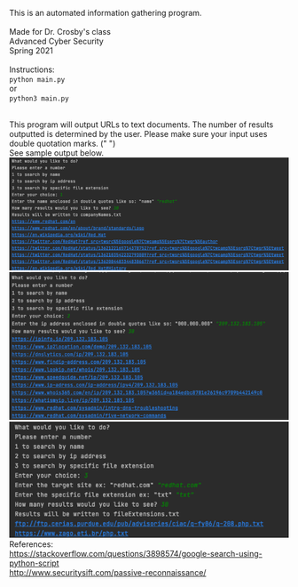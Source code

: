 This is an automated information gathering program. 
<br>
<br>
Made for Dr. Crosby's class
<br>
Advanced Cyber Security 
<br>
Spring 2021 
<br>
<br>
Instructions: 
<br>
`python main.py `
<br>
or
<br>
`python3 main.py `
<br>
<br>

This program will output URLs to text documents. The number of results outputted is determined by the user. 
Please make sure your input uses double quotation marks. (" ") 
<br>
See sample output below. 
<br>
![alt text](https://raw.githubusercontent.com/cacab/automatedReconnaissance/main/readmeImages/imageoption1.png)
<br>
![alt text](https://raw.githubusercontent.com/cacab/automatedReconnaissance/main/readmeImages/image2.png)
<br>
![alt text](https://raw.githubusercontent.com/cacab/automatedReconnaissance/main/readmeImages/image1.png)
<br>
References: 
<br>
https://stackoverflow.com/questions/3898574/google-search-using-python-script
<br>
http://www.securitysift.com/passive-reconnaissance/